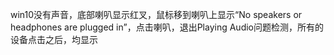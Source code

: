 win10没有声音，底部喇叭显示红叉，鼠标移到喇叭上显示“No speakers or headphones are plugged in”，点击喇叭，退出Playing Audio问题检测，所有的设备点击之后，均显示